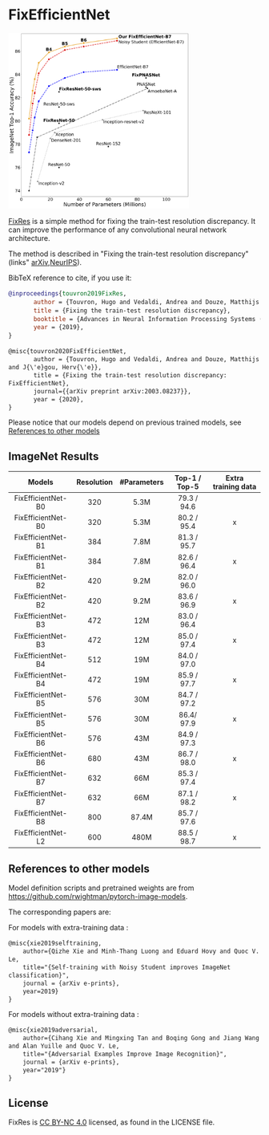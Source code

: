 # FixEfficientNet

<img src="image/Fix-Efficient-Net.png" height="350">

[FixRes](https://github.com/facebookresearch/FixRes) is a simple method for fixing the train-test resolution discrepancy. 
It can improve the performance of any convolutional neural network architecture.

The method is described in "Fixing the train-test resolution discrepancy" (links" [arXiv](https://arxiv.org/abs/1906.06423),[NeurIPS](https://papers.nips.cc/paper/9035-fixing-the-train-test-resolution-discrepancy)). 

BibTeX reference to cite, if you use it:

```bibtex
@inproceedings{touvron2019FixRes,
       author = {Touvron, Hugo and Vedaldi, Andrea and Douze, Matthijs and J{\'e}gou, Herv{\'e}},
       title = {Fixing the train-test resolution discrepancy},
       booktitle = {Advances in Neural Information Processing Systems (NeurIPS)},
       year = {2019},
}
```

```
@misc{touvron2020FixEfficientNet,
       author = {Touvron, Hugo and Vedaldi, Andrea and Douze, Matthijs and J{\'e}gou, Herv{\'e}},
       title = {Fixing the train-test resolution discrepancy: FixEfficientNet},
       journal={{arXiv preprint arXiv:2003.08237}},
       year = {2020},
}
```

Please notice that our models depend on previous trained models, see [References to other models](#references-to-other-models) 


## ImageNet Results

|  Models  | Resolution | #Parameters | Top-1 / Top-5 |  Extra training data            |
|:---:|:-:|:------------:|:------:|:-----:|
| FixEfficientNet-B0| 320 |     5.3M    |  79.3 /  94.6 |  |
| FixEfficientNet-B0| 320 |    5.3M     |  80.2 /  95.4 | x  |
| FixEfficientNet-B1| 384 |     7.8M    |   81.3 /  95.7 | |
| FixEfficientNet-B1| 384 |     7.8M    |  82.6 /  96.4 | x |
| FixEfficientNet-B2| 420 |     9.2M     |  82.0 /  96.0 |  |
| FixEfficientNet-B2| 420 |    9.2M     |  83.6 /  96.9 | x |
| FixEfficientNet-B3| 472 |     12M     |  83.0 /  96.4 |  |
| FixEfficientNet-B3| 472 |     12M     |  85.0 /  97.4 | x |
| FixEfficientNet-B4| 512 |    19M     |  84.0 /  97.0 |  |
| FixEfficientNet-B4| 472 |    19M      | 85.9 /  97.7 | x  |
| FixEfficientNet-B5| 576 |     30M    |  84.7 /  97.2 |   |
| FixEfficientNet-B5| 576 |     30M       |  86.4/  97.9 | x |
| FixEfficientNet-B6| 576 |     43M    |  84.9 /  97.3 |   |
| FixEfficientNet-B6| 680 |     43M      |  86.7 /  98.0 | x |
| FixEfficientNet-B7| 632 |     66M     |  85.3 /  97.4 |   |
| FixEfficientNet-B7| 632 |     66M    |  87.1 /  98.2 | x  |
| FixEfficientNet-B8| 800 |     87.4M   |  85.7 /  97.6 | |
| FixEfficientNet-L2| 600 |     480M     |  88.5 /  98.7 |x |


## References to other models

Model definition scripts and pretrained weights are from https://github.com/rwightman/pytorch-image-models.

The corresponding papers are:

For models with extra-training data :

```
@misc{xie2019selftraining,
	author={Qizhe Xie and Minh-Thang Luong and Eduard Hovy and Quoc V. Le,
    title="{Self-training with Noisy Student improves ImageNet classification}",
    journal = {arXiv e-prints},
    year=2019}
}
```

For models without extra-training data :

```
@misc{xie2019adversarial,
	author={Cihang Xie and Mingxing Tan and Boqing Gong and Jiang Wang and Alan Yuille and Quoc V. Le,
    title="{Adversarial Examples Improve Image Recognition}",
    journal = {arXiv e-prints},
    year="2019"}
}
```
## License
FixRes is [CC BY-NC 4.0](https://creativecommons.org/licenses/by-nc/4.0/) licensed, as found in the LICENSE file.


